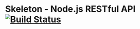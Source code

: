# Skeleton - Node.js RESTful API [![Build Status](https://travis-ci.org/vitorbritto/node-skeleton.svg)](https://travis-ci.org/vitorbritto/node-skeleton)
